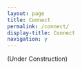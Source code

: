 ```yaml
---
layout: page
title: Connect
permalink: /connect/
display-title: Connect
navigation: y
---
```


(Under Construction)